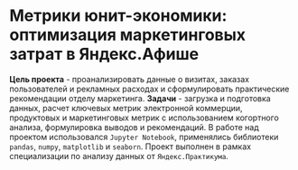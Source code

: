 # Метрики юнит-экономики: оптимизация маркетинговых затрат в Яндекс.Афише
**Цель проекта** - проанализировать данные о визитах, заказах пользователей и рекламных расходах и сформулировать практические рекомендации отделу маркетинга. **Задачи** - загрузка и подготовка данных, расчет ключевых метрик электронной коммерции, продуктовых и маркетинговых метрик с использованием когортного анализа, формулировка выводов и рекомендаций. В работе над проектом использовался `Jupyter Notebook`, применялись библиотеки `pandas`, `numpy`, `matplotlib` и `seaborn`. Проект выполнен в рамках специализации по анализу данных от `Яндекс.Практикума`.
